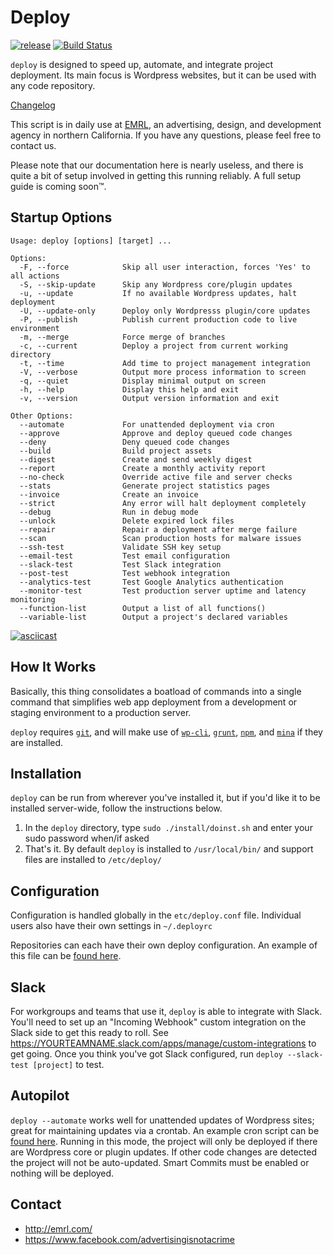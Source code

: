 # Deploy

[![release](https://img.shields.io/badge/release-v3.7.1-blue.svg?style=flat)](https://github.com/EMRL/deploy/releases/latest)
[![Build Status](https://travis-ci.org/EMRL/deploy.svg?branch=master)](https://travis-ci.org/EMRL/deploy)

`deploy` is designed to speed up, automate, and integrate project deployment. Its main focus is Wordpress websites, but it can be used with any code repository. 

[Changelog](https://github.com/EMRL/deploy/blob/master/CHANGELOG.md)

This script is in daily use at [EMRL](http://emrl.com), an advertising, design, and development agency in northern California. If you have any questions, please feel free to contact us.

Please note that our documentation here is nearly useless, and there is quite a bit of setup involved in getting this running reliably. A full setup guide is coming soon™.

## Startup Options

```
Usage: deploy [options] [target] ...

Options:
  -F, --force            Skip all user interaction, forces 'Yes' to all actions
  -S, --skip-update      Skip any Wordpress core/plugin updates
  -u, --update           If no available Wordpress updates, halt deployment
  -U, --update-only      Deploy only Wordpresss plugin/core updates
  -P, --publish          Publish current production code to live environment
  -m, --merge            Force merge of branches
  -c, --current          Deploy a project from current working directory          
  -t, --time             Add time to project management integration
  -V, --verbose          Output more process information to screen
  -q, --quiet            Display minimal output on screen
  -h, --help             Display this help and exit
  -v, --version          Output version information and exit

Other Options:
  --automate             For unattended deployment via cron
  --approve              Approve and deploy queued code changes
  --deny                 Deny queued code changes
  --build                Build project assets
  --digest               Create and send weekly digest
  --report               Create a monthly activity report
  --no-check             Override active file and server checks
  --stats                Generate project statistics pages
  --invoice              Create an invoice
  --strict               Any error will halt deployment completely
  --debug                Run in debug mode
  --unlock               Delete expired lock files
  --repair               Repair a deployment after merge failure
  --scan                 Scan production hosts for malware issues
  --ssh-test             Validate SSH key setup
  --email-test           Test email configuration
  --slack-test           Test Slack integration
  --post-test            Test webhook integration  
  --analytics-test       Test Google Analytics authentication
  --monitor-test         Test production server uptime and latency monitoring
  --function-list        Output a list of all functions()
  --variable-list        Output a project's declared variables
```

[![asciicast](https://asciinema.org/a/mMCid9O2BK7JrpocQuSl3CRkP.png)](https://asciinema.org/a/mMCid9O2BK7JrpocQuSl3CRkP?t=0)

## How It Works

Basically, this thing consolidates a boatload of commands into a single command that simplifies web app deployment from a development or staging environment to a production server. 

`deploy` requires [`git`](https://git-scm.com/), and will make use of [`wp-cli`](http://wp-cli.org/), [`grunt`](http://gruntjs.com/), [`npm`](https://www.npmjs.com/), and  [`mina`](http://nadarei.co/mina/) if they are installed.

## Installation

`deploy` can be run from wherever you've installed it, but if you'd like it to be installed server-wide, follow the instructions below. 

1. In the `deploy` directory, type `sudo ./install/doinst.sh` and enter your sudo password when/if asked
2. That's it. By default `deploy` is installed to `/usr/local/bin/` and support files are installed to `/etc/deploy/`

## Configuration

Configuration is handled globally in the `etc/deploy.conf` file. Individual users also have their own settings in `~/.deployrc`

Repositories can each have their own deploy configuration. An example of this file can be [found here](https://github.com/EMRL/deploy/blob/master/etc/deploy.sh).

## Slack

For workgroups and teams that use it, `deploy` is able to integrate with Slack. You'll need to set up an "Incoming Webhook" custom integration on the Slack side to get this ready to roll. See https://YOURTEAMNAME.slack.com/apps/manage/custom-integrations to get going. Once you think you've got Slack configured, run `deploy --slack-test [project]` to test.

## Autopilot

`deploy --automate` works well for unattended updates of Wordpress sites; great for maintaining updates via a crontab. An example cron script can be [found here](https://github.com/EMRL/deploy/blob/master/etc/cron/deploy.cron.example). Running in this mode, the project will only be deployed if there are Wordpress core or plugin updates. If other code changes are detected the project will not be auto-updated. Smart Commits must be enabled or nothing will be deployed.

## Contact

* <http://emrl.com/>
* <https://www.facebook.com/advertisingisnotacrime>
